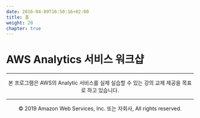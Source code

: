 ```yaml
---
date: 2016-04-09T16:50:16+02:00
title: 홈
weight: 20
chapter: true
---
```


# AWS Analytics 서비스 워크샵

---

<p align="center">
본 프로그램은 AWS의 Analytic 서비스를 실제 실습할 수 있는 강의 교제 제공을 목표로 하고 있습니다.
</p>

---
<p align="center">
© 2019 Amazon Web Services, Inc. 또는 자회사, All rights reserved.
</p>
